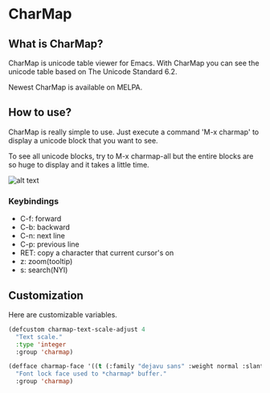 CharMap
=======

## What is CharMap?

CharMap is unicode table viewer for Emacs.
With CharMap you can see the unicode table based on The Unicode Standard 6.2.

Newest CharMap is available on MELPA.

## How to use?

CharMap is really simple to use.
Just execute a command 'M-x charmap' to display a unicode block that you want to see.

To see all unicode blocks, try to M-x charmap-all but the entire blocks are so huge to display
and it takes a little time.

![alt text](https://raw.github.com/lateau/charmap/gh-pages/images/charmap.png "")

### Keybindings

* C-f: forward
* C-b: backward
* C-n: next line
* C-p: previous line
* RET: copy a character that current cursor's on
* z: zoom(tooltip)
* s: search(NYI)

## Customization

Here are customizable variables.

```cl
(defcustom charmap-text-scale-adjust 4
  "Text scale."
  :type 'integer
  :group 'charmap)

(defface charmap-face '((t (:family "dejavu sans" :weight normal :slant normal :underline nil)))
  "Font lock face used to *charmap* buffer."
  :group 'charmap)
```
